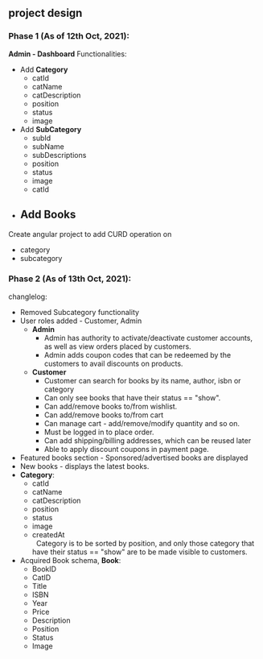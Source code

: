 ## project design
### Phase 1 (As of 12th Oct, 2021):  
**Admin - Dashboard**
Functionalities:  
* Add **Category**
    - catId  
    - catName  
    - catDescription  
    - position  
    - status  
    - image 
* Add **SubCategory**
    - subId  
    - subName  
    - subDescriptions  
    - position  
    - status  
    - image  
    - catId 
* Add **Books** 
    - 

Create angular project to add CURD operation on  
* category  
* subcategory  

### Phase 2 (As of 13th Oct, 2021):  
changlelog:  
* Removed Subcategory functionality   
* User roles added - Customer, Admin  
    * **Admin**  
        * Admin has authority to activate/deactivate customer accounts, as well as view orders placed by customers.  
        * Admin adds coupon codes that can be redeemed by the customers to avail discounts on products.  
    * **Customer**  
        * Customer can search for books by its name, author, isbn or category  
        * Can only see books that have their status == "show".  
        * Can add/remove books to/from wishlist.  
        * Can add/remove books to/from cart  
        * Can manage cart - add/remove/modify quantity and so on.
        * Must be logged in to place order.  
        * Can add shipping/billing addresses, which can be reused later  
        * Able to apply discount coupons in payment page.   
* Featured books section - Sponsored/advertised books are displayed  
* New books - displays the latest books.  
* **Category**:  
    - catId  
    - catName  
    - catDescription  
    - position  
    - status  
    - image  
    - createdAt  
&nbsp;&nbsp;Category is to be sorted by position, and only those category that have their status == "show" are to be made visible to customers.  
* Acquired Book schema, **Book**:  
    - BookID  
    - CatID  
    - Title  
    - ISBN  
    - Year  
    - Price  
    - Description  
    - Position  
    - Status  
    - Image  
   
  

